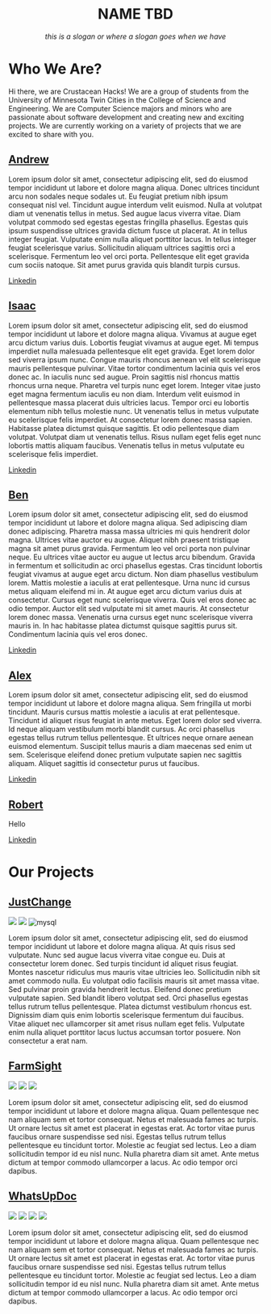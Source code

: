 <h1 align='center'>
  NAME TBD
</h1>

<p align='center'>
  <i>this is a slogan or where a slogan goes when we have</i>
</p>


# Who We Are? 
Hi there, we are Crustacean Hacks! We are a group of students from the University of Minnesota Twin Cities in the College of Science and Engineering. We are Computer Science majors and minors who are passionate about software development and creating new and exciting projects. We are currently working on a variety of projects that we are excited to share with you.

## [Andrew](https://github.com/i0dev)  
Lorem ipsum dolor sit amet, consectetur adipiscing elit, sed do eiusmod tempor incididunt ut labore et dolore magna aliqua. Donec ultrices tincidunt arcu non sodales neque sodales ut. Eu feugiat pretium nibh ipsum consequat nisl vel. Tincidunt augue interdum velit euismod. Nulla at volutpat diam ut venenatis tellus in metus. Sed augue lacus viverra vitae. Diam volutpat commodo sed egestas egestas fringilla phasellus. Egestas quis ipsum suspendisse ultrices gravida dictum fusce ut placerat. At in tellus integer feugiat. Vulputate enim nulla aliquet porttitor lacus. In tellus integer feugiat scelerisque varius. Sollicitudin aliquam ultrices sagittis orci a scelerisque. Fermentum leo vel orci porta. Pellentesque elit eget gravida cum sociis natoque. Sit amet purus gravida quis blandit turpis cursus.

[Linkedin](https://www.linkedin.com/in/andrewomagnuson/)

## [Isaac](https://github.com/isaac-berlin)  
Lorem ipsum dolor sit amet, consectetur adipiscing elit, sed do eiusmod tempor incididunt ut labore et dolore magna aliqua. Vivamus at augue eget arcu dictum varius duis. Lobortis feugiat vivamus at augue eget. Mi tempus imperdiet nulla malesuada pellentesque elit eget gravida. Eget lorem dolor sed viverra ipsum nunc. Congue mauris rhoncus aenean vel elit scelerisque mauris pellentesque pulvinar. Vitae tortor condimentum lacinia quis vel eros donec ac. In iaculis nunc sed augue. Proin sagittis nisl rhoncus mattis rhoncus urna neque. Pharetra vel turpis nunc eget lorem. Integer vitae justo eget magna fermentum iaculis eu non diam. Interdum velit euismod in pellentesque massa placerat duis ultricies lacus. Tempor orci eu lobortis elementum nibh tellus molestie nunc. Ut venenatis tellus in metus vulputate eu scelerisque felis imperdiet. At consectetur lorem donec massa sapien. Habitasse platea dictumst quisque sagittis. Et odio pellentesque diam volutpat. Volutpat diam ut venenatis tellus. Risus nullam eget felis eget nunc lobortis mattis aliquam faucibus. Venenatis tellus in metus vulputate eu scelerisque felis imperdiet.

[Linkedin](https://www.linkedin.com/in/isaac-berlin/)

## [Ben](https://github.com/BenjaminLindeen) 
Lorem ipsum dolor sit amet, consectetur adipiscing elit, sed do eiusmod tempor incididunt ut labore et dolore magna aliqua. Sed adipiscing diam donec adipiscing. Pharetra massa massa ultricies mi quis hendrerit dolor magna. Ultrices vitae auctor eu augue. Aliquet nibh praesent tristique magna sit amet purus gravida. Fermentum leo vel orci porta non pulvinar neque. Eu ultrices vitae auctor eu augue ut lectus arcu bibendum. Gravida in fermentum et sollicitudin ac orci phasellus egestas. Cras tincidunt lobortis feugiat vivamus at augue eget arcu dictum. Non diam phasellus vestibulum lorem. Mattis molestie a iaculis at erat pellentesque. Urna nunc id cursus metus aliquam eleifend mi in. At augue eget arcu dictum varius duis at consectetur. Cursus eget nunc scelerisque viverra. Quis vel eros donec ac odio tempor. Auctor elit sed vulputate mi sit amet mauris. At consectetur lorem donec massa. Venenatis urna cursus eget nunc scelerisque viverra mauris in. In hac habitasse platea dictumst quisque sagittis purus sit. Condimentum lacinia quis vel eros donec.

[Linkedin](https://www.linkedin.com/in/benjaminlindeen/)

## [Alex](https://github.com/alex-iliarski)  
Lorem ipsum dolor sit amet, consectetur adipiscing elit, sed do eiusmod tempor incididunt ut labore et dolore magna aliqua. Sem fringilla ut morbi tincidunt. Mauris cursus mattis molestie a iaculis at erat pellentesque. Tincidunt id aliquet risus feugiat in ante metus. Eget lorem dolor sed viverra. Id neque aliquam vestibulum morbi blandit cursus. Ac orci phasellus egestas tellus rutrum tellus pellentesque. Et ultrices neque ornare aenean euismod elementum. Suscipit tellus mauris a diam maecenas sed enim ut sem. Scelerisque eleifend donec pretium vulputate sapien nec sagittis aliquam. Aliquet sagittis id consectetur purus ut faucibus.


[Linkedin](https://www.linkedin.com/in/alex-iliarski/)

## [Robert](https://github.com/RWang-Dev)  
Hello 

[Linkedin](https://www.linkedin.com/in/rwang523/)

# Our Projects

## [JustChange](https://github.com/Crustacean-Hacks/JustChange)
<img src="https://img.shields.io/badge/React-20232A?style=for-the-badge&logo=react&logoColor=61DAFB">
<img src="https://img.shields.io/badge/Python-FFD43B?style=for-the-badge&logo=python&logoColor=blue">
<img alt="mysql" src="https://img.shields.io/badge/MySQL-005C84?style=for-the-badge&logo=mysql&logoColor=white"> 

Lorem ipsum dolor sit amet, consectetur adipiscing elit, sed do eiusmod tempor incididunt ut labore et dolore magna aliqua. At quis risus sed vulputate. Nunc sed augue lacus viverra vitae congue eu. Duis at consectetur lorem donec. Sed turpis tincidunt id aliquet risus feugiat. Montes nascetur ridiculus mus mauris vitae ultricies leo. Sollicitudin nibh sit amet commodo nulla. Eu volutpat odio facilisis mauris sit amet massa vitae. Sed pulvinar proin gravida hendrerit lectus. Eleifend donec pretium vulputate sapien. Sed blandit libero volutpat sed. Orci phasellus egestas tellus rutrum tellus pellentesque. Platea dictumst vestibulum rhoncus est. Dignissim diam quis enim lobortis scelerisque fermentum dui faucibus. Vitae aliquet nec ullamcorper sit amet risus nullam eget felis. Vulputate enim nulla aliquet porttitor lacus luctus accumsan tortor posuere. Non consectetur a erat nam.

## [FarmSight](https://github.com/Crustacean-Hacks/FarmSight)
<img src="https://img.shields.io/badge/Python-FFD43B?style=for-the-badge&logo=python&logoColor=blue">
<img src="https://img.shields.io/badge/Django-092E20?style=for-the-badge&logo=django&logoColor=green">
<img src="https://img.shields.io/badge/Pandas-2C2D72?style=for-the-badge&logo=pandas&logoColor=white">

Lorem ipsum dolor sit amet, consectetur adipiscing elit, sed do eiusmod tempor incididunt ut labore et dolore magna aliqua. Quam pellentesque nec nam aliquam sem et tortor consequat. Netus et malesuada fames ac turpis. Ut ornare lectus sit amet est placerat in egestas erat. Ac tortor vitae purus faucibus ornare suspendisse sed nisi. Egestas tellus rutrum tellus pellentesque eu tincidunt tortor. Molestie ac feugiat sed lectus. Leo a diam sollicitudin tempor id eu nisl nunc. Nulla pharetra diam sit amet. Ante metus dictum at tempor commodo ullamcorper a lacus. Ac odio tempor orci dapibus.

## [WhatsUpDoc](https://github.com/Crustacean-Hacks/WhatsUpDoc)
<img src="https://img.shields.io/badge/Python-FFD43B?style=for-the-badge&logo=python&logoColor=blue">
<img src="https://img.shields.io/badge/Flask-000000?style=for-the-badge&logo=flask&logoColor=white"> 
<img src="https://img.shields.io/badge/Trello-0052CC?style=for-the-badge&logo=trello&logoColor=white"> 
<img src="https://img.shields.io/badge/MongoDB-4EA94B?style=for-the-badge&logo=mongodb&logoColor=white">

Lorem ipsum dolor sit amet, consectetur adipiscing elit, sed do eiusmod tempor incididunt ut labore et dolore magna aliqua. Quam pellentesque nec nam aliquam sem et tortor consequat. Netus et malesuada fames ac turpis. Ut ornare lectus sit amet est placerat in egestas erat. Ac tortor vitae purus faucibus ornare suspendisse sed nisi. Egestas tellus rutrum tellus pellentesque eu tincidunt tortor. Molestie ac feugiat sed lectus. Leo a diam sollicitudin tempor id eu nisl nunc. Nulla pharetra diam sit amet. Ante metus dictum at tempor commodo ullamcorper a lacus. Ac odio tempor orci dapibus.
